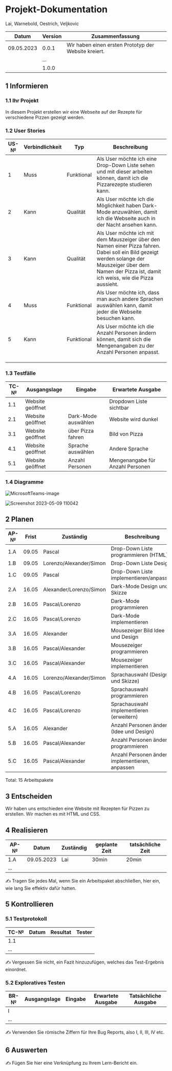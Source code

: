 # Projekt-Dokumentation

Lai, Warnebold, Oestrich, Veljkovic

| Datum | Version | Zusammenfassung                                              |
| ----- | ------- | ------------------------------------------------------------ |
|09.05.2023| 0.0.1 |Wir haben einen ersten Prototyp der Website kreiert.|
|       | ...     |                                                              |
|       | 1.0.0   |                                                              |

## 1 Informieren

### 1.1 Ihr Projekt

In diesem Projekt erstellen wir eine Webseite auf der Rezepte für verschiedene Pizzen gezeigt werden.

### 1.2 User Stories

| US-№ | Verbindlichkeit | Typ  | Beschreibung                       |
| ---- | --------------- | ---- | ---------------------------------- |
| 1    |        Muss         |   Funktional   | Als User möchte ich eine Drop-Down Liste sehen und mit dieser arbeiten können, damit ich die Pizzarezepte studieren kann.
| 2 |        Kann |   Qualität    | Als User möchte ich die Möglichkeit haben Dark-Mode anzuwählen, damit ich die Webseite auch in der Nacht ansehen kann.
| 3 |  Kann    |  Qualität  |  Als User möchte ich mit dem Mauszeiger über den Namen einer Pizza fahren. Dabei soll ein Bild gezeigt werden solange der Mauszeiger über dem Namen der Pizza ist, damit ich weiss, wie die Pizza aussieht.  |
| 4 |  Muss  |  Funktional  |  Als User möchte ich, dass man auch andere Sprachen auswählen kann, damit jeder die Webseite besuchen kann.  |
| 5 |  Kann  |  Funktional  |  Als User möchte ich die Anzahl Personen ändern können, damit sich die Mengenangaben zu der Anzahl Personen anpasst.    |
|  |    |    |      |
|  |    |    |      |
|  |    |    |      |



### 1.3 Testfälle

| TC-№ | Ausgangslage | Eingabe | Erwartete Ausgabe |
| ---- | ------------ | ------- | ----------------- |
| 1.1  |  Website geöffnet            |         |    Dropdown Liste sichtbar             |
| 2.1  |  Website geöffnet            |  Dark-Mode auswählen       |    Website wird dunkel               |
| 3.1  |  Website geöffnet            |  über Pizza fahren       |    Bild von Pizza              |
| 4.1  |  Website geöffnet            |  Sprache auswählen       |    Andere Sprache              |
| 5.1  |  Website geöffnet            |  Anzahl Personen      |    Mengenangabe für Anzahl Personen               |



### 1.4 Diagramme




![MicrosoftTeams-image](https://user-images.githubusercontent.com/110892495/237048334-93fceb6a-775d-4062-86c9-f0a18128ebb8.png)


![Screenshot 2023-05-09 110042](https://user-images.githubusercontent.com/110892495/237048426-75646ebd-69d2-46ba-8805-a56199f1578c.png)







## 2 Planen

| AP-№ | Frist | Zuständig | Beschreibung | geplante Zeit |
| ---- | ----- | --------- | ------------ | ------------- |
| 1.A  |   09.05   |     Pascal      |      Drop-Down Liste programmieren (HTML)        |       45       |
| 1.B  |    09.05   |    Lorenzo/Alexander/Simon       |       Drop-Down Liste Design      |       30        |
| 1.C  |   09.05   |     Pascal      |      Drop-Down Liste implementieren/anpassen        |       30       |
| 2.A  |   16.05    |     Alexander/Lorenzo/Simon      |      Dark-Mode Design und Skizze        |       25        |
| 2.B  |    16.05   |     Pascal/Lorenzo      |       Dark-Mode programmieren       |       45        |
| 2.C  |   16.05    |     Pascal/Lorenzo      |       Dark-Mode implementieren       |       30        |
| 3.A  |    16.05   |     Alexander      |       Mousezeiger Bild Idee und Design       |       15        |
| 3.B  |    16.05   |     Pascal/Alexander      |       Mousezeiger programmieren       |        45       |
| 3.C  |    16.05   |     Pascal/Alexander      |       Mousezeiger implementieren       |        25       |
| 4.A |   16.05    |      Lorenzo/Alexander/Simon     |       Sprachauswahl (Design und Skizze)       |        15       |
| 4.B  |   16.05    |     Pascal/Lorenzo      |       Sprachauswahl programmieren       |        45       |
| 4.C  |   16.05    |     Pascal/Lorenzo      |       Sprachauswahl implementieren (erweitern)       |        45 - 60       |
| 5.A  |   16.05    |     Alexander      |       Anzahl Personen ändern (Idee und Design)     |       15       |
| 5.B  |   16.05    |     Pascal/Alexander      |       Anzahl Personen ändern programmieren       |        60       |
| 5.C  |   16.05    |     Pascal/Alexander      |      Anzahl Personen ändern implementieren, anpassen     |        25       |

Total: 15 Arbeitspakete


## 3 Entscheiden

Wir haben uns entschieden eine Website mit Rezepten für Pizzen zu erstellen.
Wir machen es mit HTML und CSS.

## 4 Realisieren

| AP-№ | Datum | Zuständig | geplante Zeit | tatsächliche Zeit |
| ---- | ----- | --------- | ------------- | ----------------- |
| 1.A  | 09.05.2023      |   Lai        |     30min          |    20min               |
| ...  |       |           |               |                   |

✍️ Tragen Sie jedes Mal, wenn Sie ein Arbeitspaket abschließen, hier ein, wie lang Sie effektiv dafür hatten.

## 5 Kontrollieren

### 5.1 Testprotokoll

| TC-№ | Datum | Resultat | Tester |
| ---- | ----- | -------- | ------ |
| 1.1  |       |          |        |
| ...  |       |          |        |

✍️ Vergessen Sie nicht, ein Fazit hinzuzufügen, welches das Test-Ergebnis einordnet.

### 5.2 Exploratives Testen

| BR-№ | Ausgangslage | Eingabe | Erwartete Ausgabe | Tatsächliche Ausgabe |
| ---- | ------------ | ------- | ----------------- | -------------------- |
| I    |              |         |                   |                      |
| ...  |              |         |                   |                      |

✍️ Verwenden Sie römische Ziffern für Ihre Bug Reports, also I, II, III, IV etc.

## 6 Auswerten

✍️ Fügen Sie hier eine Verknüpfung zu Ihrem Lern-Bericht ein.
